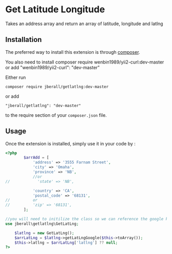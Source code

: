 Get Latitude Longitude
======================
Takes an address array and return an array of latitude, longitude and latlng

Installation
------------

The preferred way to install this extension is through [composer](http://getcomposer.org/download/).

You also need to install 
composer require wenbin1989/yii2-curl:dev-master
or add 
"wenbin1989/yii2-curl": "dev-master"

Either run

```
composer require jberall/getlatlng:dev-master 
```

or add

```
"jberall/getlatlng": "dev-master"

```

to the require section of your `composer.json` file.


Usage
-----

Once the extension is installed, simply use it in your code by  :

```php
<?php 
        $arrAdd = [
            'address' => '3555 Farnam Street',
            'city' => 'Omaha',
            'province' => 'NB',
            //or 
//            'state' => 'NB',

            'country' => 'CA',
            'postal_code' => '68131',
//          or 
//          'zip' => '68131',
        ];    

//you will need to initilize the class so we can reference the google key.
use jberall\getlatlng\GetLatLng;

    $latlng = new GetLatLng();
    $arrLatLng = $latlng->getLatLngGoogle($this->toArray());
    $this->latlng = $arrLatLng['latlng'] ?? null;
?>